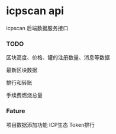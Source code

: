 # icpscan api

icpscan 后端数据服务接口

### TODO

区块高度、价格、罐的注册数量、消息等数据

最新区块数据

排行和转账

手续费燃烧总量

### Fature

项目数据添加功能
ICP生态 Token排行


